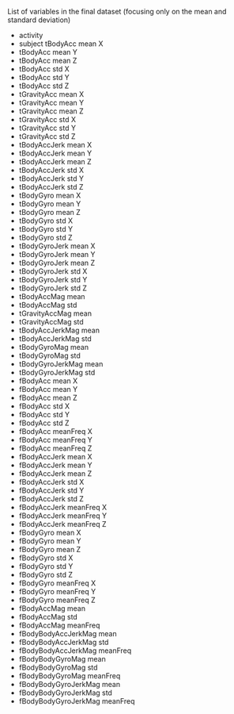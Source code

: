 List of variables in the final dataset (focusing only on the mean and standard deviation)
- activity
- subject	tBodyAcc mean   X	
- tBodyAcc mean   Y	
- tBodyAcc mean   Z	
- tBodyAcc std   X	
- tBodyAcc std   Y	
- tBodyAcc std   Z	
- tGravityAcc mean   X	
- tGravityAcc mean   Y	
- tGravityAcc mean   Z	
- tGravityAcc std   X	
- tGravityAcc std   Y	
- tGravityAcc std   Z	
- tBodyAccJerk mean   X	
- tBodyAccJerk mean   Y	
- tBodyAccJerk mean   Z	
- tBodyAccJerk std   X	
- tBodyAccJerk std   Y	
- tBodyAccJerk std   Z	
- tBodyGyro mean   X	
- tBodyGyro mean   Y	
- tBodyGyro mean   Z	
- tBodyGyro std   X	
- tBodyGyro std   Y	
- tBodyGyro std   Z	
- tBodyGyroJerk mean   X	
- tBodyGyroJerk mean   Y	
- tBodyGyroJerk mean   Z	
- tBodyGyroJerk std   X	
- tBodyGyroJerk std   Y	
- tBodyGyroJerk std   Z	
- tBodyAccMag mean  	
- tBodyAccMag std  	
- tGravityAccMag mean  	
- tGravityAccMag std  	
- tBodyAccJerkMag mean  	
- tBodyAccJerkMag std  	
- tBodyGyroMag mean  	
- tBodyGyroMag std  	
- tBodyGyroJerkMag mean  	
- tBodyGyroJerkMag std  	
- fBodyAcc mean   X	
- fBodyAcc mean   Y	
- fBodyAcc mean   Z	
- fBodyAcc std   X	
- fBodyAcc std   Y	
- fBodyAcc std   Z	
- fBodyAcc meanFreq   X	
- fBodyAcc meanFreq   Y	
- fBodyAcc meanFreq   Z	
- fBodyAccJerk mean   X	
- fBodyAccJerk mean   Y	
- fBodyAccJerk mean   Z	
- fBodyAccJerk std   X	
- fBodyAccJerk std   Y	
- fBodyAccJerk std   Z	
- fBodyAccJerk meanFreq   X	
- fBodyAccJerk meanFreq   Y	
- fBodyAccJerk meanFreq   Z	
- fBodyGyro mean   X	
- fBodyGyro mean   Y	
- fBodyGyro mean   Z	
- fBodyGyro std   X	
- fBodyGyro std   Y	
- fBodyGyro std   Z	
- fBodyGyro meanFreq   X	
- fBodyGyro meanFreq   Y	
- fBodyGyro meanFreq   Z	
- fBodyAccMag mean  	
- fBodyAccMag std  	
- fBodyAccMag meanFreq  	
- fBodyBodyAccJerkMag mean  	
- fBodyBodyAccJerkMag std  	
- fBodyBodyAccJerkMag meanFreq  	
- fBodyBodyGyroMag mean  	
- fBodyBodyGyroMag std  	
- fBodyBodyGyroMag meanFreq  	
- fBodyBodyGyroJerkMag mean  	
- fBodyBodyGyroJerkMag std  	
- fBodyBodyGyroJerkMag meanFreq  
